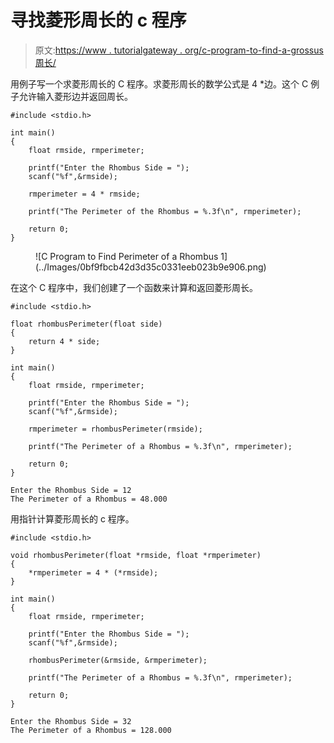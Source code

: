 # 寻找菱形周长的 c 程序

> 原文:[https://www . tutorialgateway . org/c-program-to-find-a-grossus 周长/](https://www.tutorialgateway.org/c-program-to-find-perimeter-of-a-rhombus/)

用例子写一个求菱形周长的 C 程序。求菱形周长的数学公式是 4 *边。这个 C 例子允许输入菱形边并返回周长。

```
#include <stdio.h>

int main()
{
    float rmside, rmperimeter;

    printf("Enter the Rhombus Side = ");
    scanf("%f",&rmside);

    rmperimeter = 4 * rmside;

    printf("The Perimeter of the Rhombus = %.3f\n", rmperimeter);

    return 0;
}
```

<figure class="wp-block-image size-large">![C Program to Find Perimeter of a Rhombus 1](../Images/0bf9fbcb42d3d35c0331eeb023b9e906.png)</figure>

在这个 C 程序中，我们创建了一个函数来计算和返回菱形周长。

```
#include <stdio.h>

float rhombusPerimeter(float side)
{
    return 4 * side;
}

int main()
{
    float rmside, rmperimeter;

    printf("Enter the Rhombus Side = ");
    scanf("%f",&rmside);

    rmperimeter = rhombusPerimeter(rmside);

    printf("The Perimeter of a Rhombus = %.3f\n", rmperimeter);

    return 0;
}
```

```
Enter the Rhombus Side = 12
The Perimeter of a Rhombus = 48.000
```

用指针计算菱形周长的 c 程序。

```
#include <stdio.h>

void rhombusPerimeter(float *rmside, float *rmperimeter)
{
    *rmperimeter = 4 * (*rmside);
}

int main()
{
    float rmside, rmperimeter;

    printf("Enter the Rhombus Side = ");
    scanf("%f",&rmside);

    rhombusPerimeter(&rmside, &rmperimeter);

    printf("The Perimeter of a Rhombus = %.3f\n", rmperimeter); 

    return 0;
}
```

```
Enter the Rhombus Side = 32
The Perimeter of a Rhombus = 128.000
```